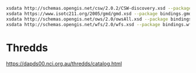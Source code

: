 ```bash
xsdata http://schemas.opengis.net/csw/2.0.2/CSW-discovery.xsd --package bindings.csw --config xsdata.xml
xsdata https://www.isotc211.org/2005/gmd/gmd.xsd --package bindings.gmd --config xsdata.xml
xsdata http://schemas.opengis.net/ows/2.0/owsAll.xsd --package bindings.ows --config xsdata.xml
xsdata http://schemas.opengis.net/wfs/2.0/wfs.xsd --package bindings.wfs --config xsdata.xml
```

# Thredds

https://dapds00.nci.org.au/thredds/catalog.html